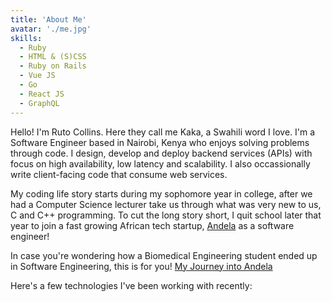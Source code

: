 ```yaml
---
title: 'About Me'
avatar: './me.jpg'
skills:
  - Ruby
  - HTML & (S)CSS
  - Ruby on Rails
  - Vue JS
  - Go
  - React JS
  - GraphQL
---
```


Hello! I'm Ruto Collins. Here they call me Kaka, a Swahili word I love. I'm a Software Engineer based in Nairobi, Kenya who enjoys solving problems through code. I design, develop and deploy backend services (APIs) with focus on high availability, low latency and scalability. I also occassionally write client-facing code that consume web services.

My coding life story starts during my sophomore year in college, after we had a
Computer Science lecturer take us through what was very new to us, C and C++ programming. To cut the long story
short, I quit school later that year to join a fast growing African tech
startup, [Andela](https://andela.com) as a software engineer!

In case you're wondering how a Biomedical Engineering student ended up in
Software Engineering, this is for you! [My Journey into Andela](https://medium.com/the-andela-way/2017-in-review-finally-going-somewhere-4ddfaff0b95d)

Here's a few technologies I've been working with recently:
